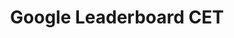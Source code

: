 ---
layout: projects
data_category: web-design
img_path: ../images/event-tracker-for-30-day-google-cloud-event-at-cet.png
title: Google Leaderboard CET
github_link: https://github.com/nandakishormpai2001/event-progress-tracker
---